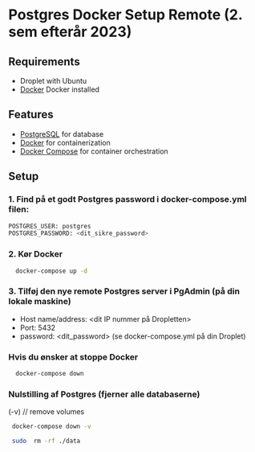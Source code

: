 # Postgres Docker Setup Remote (2. sem efterår 2023)


## Requirements

- Droplet with Ubuntu
- [Docker](https://docs.docker.com/get-docker/) Docker installed

## Features

- [PostgreSQL](https://www.postgresql.org/) for database
- [Docker](https://www.docker.com/) for containerization
- [Docker Compose](https://docs.docker.com/compose/) for container orchestration

## Setup

### 1. Find på et godt Postgres password i docker-compose.yml filen:

```bash
POSTGRES_USER: postgres
POSTGRES_PASSWORD: <dit_sikre_password> 
```

### 2. Kør Docker

```bash
  docker-compose up -d
```

### 3. Tilføj den nye remote Postgres server i PgAdmin (på din lokale maskine)

- Host name/address: <dit IP nummer på Dropletten>
- Port: 5432
- password: <dit_password> (se docker-compose.yml på din Droplet)

### Hvis du ønsker at stoppe Docker

```bash
  docker-compose down
```

### Nulstilling af Postgres (fjerner alle databaserne)

(-v) // remove volumes
```bash
 docker-compose down -v 
```

```bash
 sudo  rm -rf ./data
```
